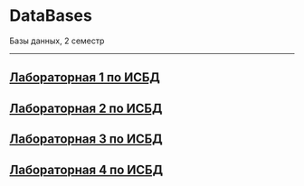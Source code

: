 # DataBases
Базы данных, 2 семестр

 ---
[Лабораторная 1 по ИСБД](https://github.com/mkkkpln/DataBases1/blob/ff8307c38c83c923a7df21e2f51a7913d0a38596/%D0%9B%D0%B0%D0%B1%D0%BE%D1%80%D0%B0%D1%82%D0%BE%D1%80%D0%BD%D0%B0%D1%8F_1_%D0%91%D0%B0%D0%B7%D0%B0_%D0%B4%D0%B0%D0%BD%D0%BD%D1%8B%D1%85_%D0%9A%D0%BE%D0%BF%D0%B0%D0%BB%D0%B8%D0%BD%D0%B0_P3132.docx)
---

[Лабораторная 2 по ИСБД](https://github.com/mkkkpln/DataBases1/blob/fa71a4841bb8aaa7b4e8522204ef5e2f3071b2b9/%D0%9B%D0%B0%D0%B1%D0%BE%D1%80%D0%B0%D1%82%D0%BE%D1%80%D0%BD%D0%B0%D1%8F_2_%D0%91%D0%B0%D0%B7%D1%8B_%D0%B4%D0%B0%D0%BD%D0%BD%D1%8B%D1%85_%D0%9A%D0%BE%D0%BF%D0%B0%D0%BB%D0%B8%D0%BD%D0%B0_P3132.docx)
---

[Лабораторная 3 по ИСБД](https://github.com/mkkkpln/DataBases1/blob/main/%D0%9B%D0%B0%D0%B1%D0%BE%D1%80%D0%B0%D1%82%D0%BE%D1%80%D0%BD%D0%B0%D1%8F_3_%D0%91%D0%B0%D0%B7%D0%B0_%D0%B4%D0%B0%D0%BD%D0%BD%D1%8B%D1%85_%D0%9A%D0%BE%D0%BF%D0%B0%D0%BB%D0%B8%D0%BD%D0%B0_P3132.docx)
---

[Лабораторная 4 по ИСБД](https://github.com/mkkkpln/DataBases1/blob/main/%D0%9B%D0%B0%D0%B1%D0%BE%D1%80%D0%B0%D1%82%D0%BE%D1%80%D0%BD%D0%B0%D1%8F_4_%D0%91%D0%B0%D0%B7%D0%B0_%D0%B4%D0%B0%D0%BD%D0%BD%D1%8B%D1%85_%D0%9A%D0%BE%D0%BF%D0%B0%D0%BB%D0%B8%D0%BD%D0%B0_P3132.docx)
---
